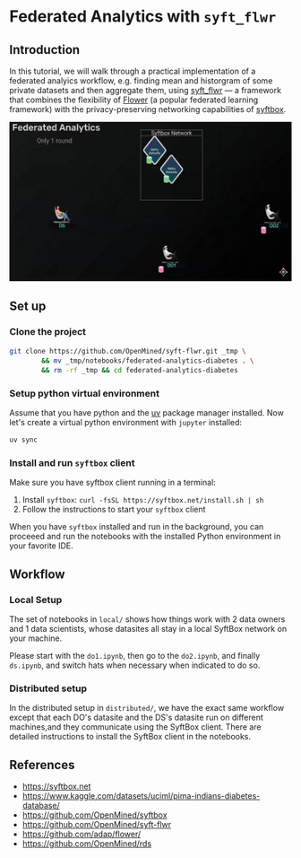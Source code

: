 # Federated Analytics with `syft_flwr`

## Introduction

In this tutorial, we will walk through a practical implementation of a federated analyics workflow, e.g. finding mean and historgram of some private datasets and then aggregate them, using [syft_flwr](https://github.com/OpenMined/syft-flwr) — a framework that combines the flexibility of [Flower](https://github.com/adap/flower/) (a popular federated learning framework) with the privacy-preserving networking capabilities of [syftbox](https://www.syftbox.net/).

![FL Training Process](./images/fed-analytics.gif)

## Set up

### Clone the project
```bash
git clone https://github.com/OpenMined/syft-flwr.git _tmp \
		&& mv _tmp/notebooks/federated-analytics-diabetes . \
		&& rm -rf _tmp && cd federated-analytics-diabetes
```

### Setup python virtual environment
Assume that you have python and the [uv](https://docs.astral.sh/uv/) package manager installed. Now let's create a virtual python environment with `jupyter` installed:
```bash
uv sync
```

### Install and run `syftbox` client
Make sure you have syftbox client running in a terminal:
1. Install `syftbox`: `curl -fsSL https://syftbox.net/install.sh | sh`
2. Follow the instructions to start your `syftbox` client

When you have `syftbox` installed and run in the background, you can proceeed and run the notebooks with the installed Python environment in your favorite IDE.

## Workflow

### Local Setup
The set of notebooks in `local/` shows how things work with 2 data owners and 1 data scientists, whose datasites all stay in a local SyftBox network on your machine.

Please start with the `do1.ipynb`, then go to the `do2.ipynb`, and finally `ds.ipynb`, and switch hats when necessary when indicated to do so.

### Distributed setup
In the distributed setup in `distributed/`, we have the exact same workflow except that each DO's datasite and the DS's datasite run on different machines,and they communicate using the SyftBox client. There are detailed instructions to install the SyftBox client in the notebooks.

## References
- https://syftbox.net
- https://www.kaggle.com/datasets/uciml/pima-indians-diabetes-database/
- https://github.com/OpenMined/syftbox
- https://github.com/OpenMined/syft-flwr
- https://github.com/adap/flower/
- https://github.com/OpenMined/rds
